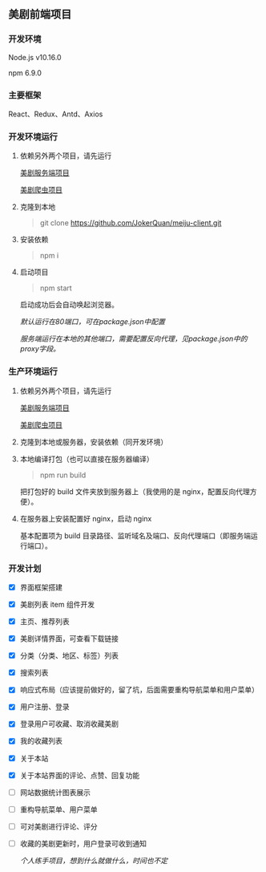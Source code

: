 ## 美剧前端项目
### 开发环境
Node.js v10.16.0

npm 6.9.0

### 主要框架

React、Redux、Antd、Axios

### 开发环境运行

1. 依赖另外两个项目，请先运行

    [美剧服务端项目](https://github.com/JokerQuan/meiju-server)

    [美剧爬虫项目](https://github.com/JokerQuan/meiju_spider)

2. 克隆到本地

    > git clone https://github.com/JokerQuan/meiju-client.git

3. 安装依赖

    > npm i

4. 启动项目

    > npm start

    启动成功后会自动唤起浏览器。

    *默认运行在80端口，可在package.json中配置*

    *服务端运行在本地的其他端口，需要配置反向代理，见package.json中的proxy字段。*

### 生产环境运行

1. 依赖另外两个项目，请先运行

    [美剧服务端项目](https://github.com/JokerQuan/meiju-server)

    [美剧爬虫项目](https://github.com/JokerQuan/meiju_spider)

2. 克隆到本地或服务器，安装依赖（同开发环境）

3. 本地编译打包（也可以直接在服务器编译）

    > npm run build

    把打包好的 build 文件夹放到服务器上（我使用的是 nginx，配置反向代理方便）。

4. 在服务器上安装配置好 nginx，启动 nginx

    基本配置项为 build 目录路径、监听域名及端口、反向代理端口（即服务端运行端口）。

### 开发计划

- [x] 界面框架搭建
- [x] 美剧列表 item 组件开发
- [x] 主页、推荐列表
- [x] 美剧详情界面，可查看下载链接
- [x] 分类（分类、地区、标签）列表
- [x] 搜索列表
- [x] 响应式布局（应该提前做好的，留了坑，后面需要重构导航菜单和用户菜单）
- [x] 用户注册、登录
- [x] 登录用户可收藏、取消收藏美剧
- [x] 我的收藏列表
- [x] 关于本站
- [x] 关于本站界面的评论、点赞、回复功能
- [ ] 网站数据统计图表展示
- [ ] 重构导航菜单、用户菜单
- [ ] 可对美剧进行评论、评分
- [ ] 收藏的美剧更新时，用户登录可收到通知

    *个人练手项目，想到什么就做什么，时间也不定*